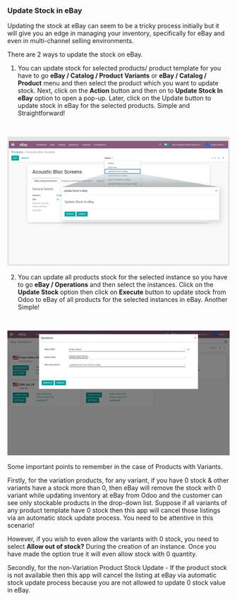 
### Update Stock in eBay



Updating the stock at eBay can seem to be a tricky process initially but it will give you an edge in managing your inventory, specifically for eBay and even in multi-channel selling environments.


There are 2 ways to update the stock on eBay.


1. You can update stock for selected products/ product template for you have to go **eBay / Catalog / Product Variants** or **eBay / Catalog / Product** menu and then select the product which you want to update stock. Next, click on the **Action** button and then on to **Update Stock In eBay** option to open a pop-up. Later, click on the Update button to update stock in eBay for the selected products. Simple and Straightforward!


 


![](./images/13-5-1.png)


2. You can update all products stock for the selected instance so you have to go **eBay / Operations** and then select the instances. Click on the **Update Stock** option then click on **Execute** button to update stock from Odoo to eBay of all products for the selected instances in eBay. Another Simple!


 


![](./images/13-5-2.png)


Some important points to remember in the case of Products with Variants.


Firstly, for the variation products, for any variant, if you have 0 stock & other variants have a stock more than 0, then eBay will remove the stock with 0 variant while updating inventory at eBay from Odoo and the customer can see only stockable products in the drop-down list. Suppose if all variants of any product template have 0 stock then this app will cancel those listings via an automatic stock update process. You need to be attentive in this scenario!


However, if you wish to even allow the variants with 0 stock, you need to select **Allow out of stock?** During the creation of an instance. Once you have made the option true it will even allow stock with 0 quantity.


Secondly, for the non-Variation Product Stock Update - If the product stock is not available then this app will cancel the listing at eBay via automatic stock update process because you are not allowed to update 0 stock value in eBay.



